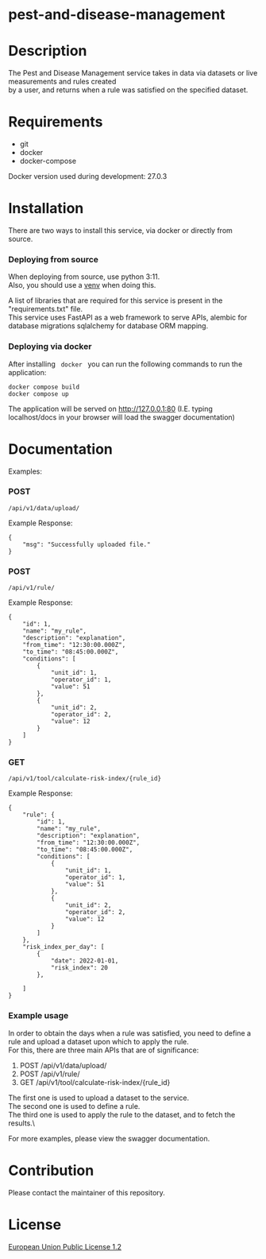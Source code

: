 # pest-and-disease-management

# Description

The Pest and Disease Management service takes in data via datasets or live measurements and rules created\
by a user, and returns when a rule was satisfied on the specified dataset.

# Requirements

<ul>
    <li>git</li>
    <li>docker</li>
    <li>docker-compose</li>
</ul>

Docker version used during development: 27.0.3

# Installation

There are two ways to install this service, via docker or directly from source.

<h3> Deploying from source </h3>

When deploying from source, use python 3:11.\
Also, you should use a [venv](https://peps.python.org/pep-0405/) when doing this.

A list of libraries that are required for this service is present in the "requirements.txt" file.\
This service uses FastAPI as a web framework to serve APIs, alembic for database migrations sqlalchemy for database ORM mapping.

<h3> Deploying via docker </h3>

After installing <code> docker </code> you can run the following commands to run the application:

```
docker compose build
docker compose up
```

The application will be served on http://127.0.0.1:80 (I.E. typing localhost/docs in your browser will load the swagger documentation)

# Documentation

Examples:

<h3> POST </h3>

```
/api/v1/data/upload/
```

Example Response:
```
{
    "msg": "Successfully uploaded file."
}
```

<h3> POST </h3>

```
/api/v1/rule/
```

Example Response:
```
{
    "id": 1,
    "name": "my_rule",
    "description": "explanation",
    "from_time": "12:30:00.000Z",
    "to_time": "08:45:00.000Z",
    "conditions": [
        {
            "unit_id": 1,
            "operator_id": 1,
            "value": 51
        },
        {
            "unit_id": 2,
            "operator_id": 2,
            "value": 12
        }
    ]
}
```

<h3> GET </h3>

```
/api/v1/tool/calculate-risk-index/{rule_id}
```

Example Response:
```
{
    "rule": {
        "id": 1,
        "name": "my_rule",
        "description": "explanation",
        "from_time": "12:30:00.000Z",
        "to_time": "08:45:00.000Z",
        "conditions": [
            {
                "unit_id": 1,
                "operator_id": 1,
                "value": 51
            },
            {
                "unit_id": 2,
                "operator_id": 2,
                "value": 12
            }
        ]
    },
    "risk_index_per_day": [
        {
            "date": 2022-01-01,
            "risk_index": 20
        },
        
    ]
}
```

<h3> Example usage </h3>

In order to obtain the days when a rule was satisfied, you need to define a rule and upload a dataset upon which to apply the rule.\
For this, there are three main APIs that are of significance:

1. POST /api/v1/data/upload/
2. POST /api/v1/rule/
3. GET /api/v1/tool/calculate-risk-index/{rule_id}

The first one is used to upload a dataset to the service.\
The second one is used to define a rule.\
The third one is used to apply the rule to the dataset, and to fetch the results.\

For more examples, please view the swagger documentation.

# Contribution
Please contact the maintainer of this repository.

# License
[European Union Public License 1.2](https://github.com/openagri-eu/pest-and-disease-management/blob/main/LICENSE)
